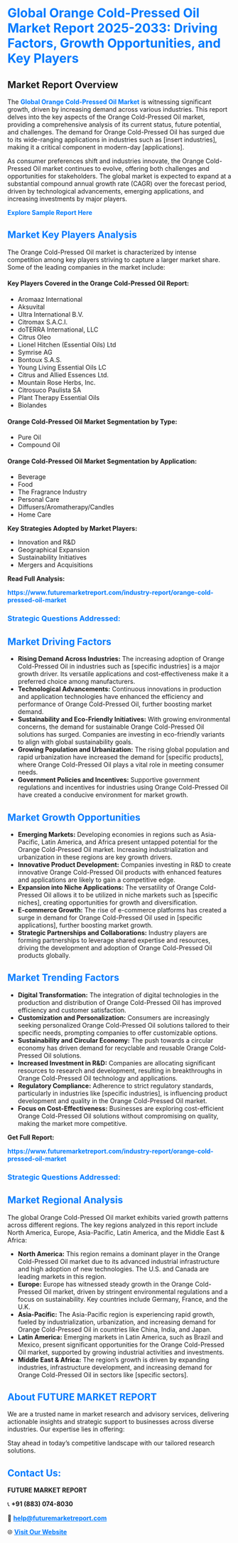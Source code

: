 <h1 style="color: #007BFF;">Global Orange Cold-Pressed Oil Market Report 2025-2033: Driving Factors, Growth Opportunities, and Key Players</h1>

<section id="overview">
<h2>Market Report Overview</h2>
<p>The <a href="https://www.futuremarketreport.com/industry-report/orange-cold-pressed-oil-market" style="color: #007BFF; text-decoration: none;"><strong>Global Orange Cold-Pressed Oil Market</strong></a> is witnessing significant growth, driven by increasing demand across various industries. This report delves into the key aspects of the Orange Cold-Pressed Oil market, providing a comprehensive analysis of its current status, future potential, and challenges. The demand for Orange Cold-Pressed Oil has surged due to its wide-ranging applications in industries such as [insert industries], making it a critical component in modern-day [applications].</p>
<p>As consumer preferences shift and industries innovate, the Orange Cold-Pressed Oil market continues to evolve, offering both challenges and opportunities for stakeholders. The global market is expected to expand at a substantial compound annual growth rate (CAGR) over the forecast period, driven by technological advancements, emerging applications, and increasing investments by major players.</p>
</section>

<section id="overview">
<p><a href="https://www.futuremarketreport.com/request-sample/reportId=110025" style="color: #007BFF; text-decoration: none;"><strong>Explore Sample Report Here</strong></a></p>
</section>

<section id="key-players">
<h2 style="color: #007BFF;">Market Key Players Analysis</h2>
<p>The Orange Cold-Pressed Oil market is characterized by intense competition among key players striving to capture a larger market share. Some of the leading companies in the market include:</p>
<h4>Key Players Covered in the Orange Cold-Pressed Oil Report:</h4>
<ul><li>Aromaaz International</li><li>Aksuvital</li><li>Ultra International B.V.</li><li>Citromax S.A.C.I.</li><li>doTERRA International, LLC</li><li>Citrus Oleo</li><li>Lionel Hitchen (Essential Oils) Ltd</li><li>Symrise AG</li><li>Bontoux S.A.S.</li><li>Young Living Essential Oils LC</li><li>Citrus and Allied Essences Ltd.</li><li>Mountain Rose Herbs, Inc.</li><li>Citrosuco Paulista SA</li><li>Plant Therapy Essential Oils</li><li>Biolandes</li></ul>
<h4>Orange Cold-Pressed Oil Market Segmentation by Type:</h4>
<ul><li>Pure Oil</li><li>Compound Oil</li></ul>

<h4>Orange Cold-Pressed Oil Market Segmentation by Application:</h4>
<ul><li>Beverage</li><li>Food</li><li>The Fragrance Industry</li><li>Personal Care</li><li>Diffusers/Aromatherapy/Candles</li><li>Home Care</li></ul>
<p><strong>Key Strategies Adopted by Market Players:</strong></p>
<ul>
<li>Innovation and R&D</li>
<li>Geographical Expansion</li>
<li>Sustainability Initiatives</li>
<li>Mergers and Acquisitions</li>
</ul>
</section>

<section>
<p><strong>Read Full Analysis: </strong></p><a href="https://www.futuremarketreport.com/industry-report/orange-cold-pressed-oil-market" style="color: #007BFF; text-decoration: none;"><strong>https://www.futuremarketreport.com/industry-report/orange-cold-pressed-oil-market</strong></a>
<h3 style="color: #007BFF;">Strategic Questions Addressed:</h3>
</section>

<section id="driving-factors">
<h2 style="color: #007BFF;">Market Driving Factors</h2>
<ul>
<li><strong>Rising Demand Across Industries:</strong> The increasing adoption of Orange Cold-Pressed Oil in industries such as [specific industries] is a major growth driver. Its versatile applications and cost-effectiveness make it a preferred choice among manufacturers.</li>
<li><strong>Technological Advancements:</strong> Continuous innovations in production and application technologies have enhanced the efficiency and performance of Orange Cold-Pressed Oil, further boosting market demand.</li>
<li><strong>Sustainability and Eco-Friendly Initiatives:</strong> With growing environmental concerns, the demand for sustainable Orange Cold-Pressed Oil solutions has surged. Companies are investing in eco-friendly variants to align with global sustainability goals.</li>
<li><strong>Growing Population and Urbanization:</strong> The rising global population and rapid urbanization have increased the demand for [specific products], where Orange Cold-Pressed Oil plays a vital role in meeting consumer needs.</li>
<li><strong>Government Policies and Incentives:</strong> Supportive government regulations and incentives for industries using Orange Cold-Pressed Oil have created a conducive environment for market growth.</li>
</ul>
</section>

<section id="growth-opportunities">
<h2 style="color: #007BFF;">Market Growth Opportunities</h2>
<ul>
<li><strong>Emerging Markets:</strong> Developing economies in regions such as Asia-Pacific, Latin America, and Africa present untapped potential for the Orange Cold-Pressed Oil market. Increasing industrialization and urbanization in these regions are key growth drivers.</li>
<li><strong>Innovative Product Development:</strong> Companies investing in R&D to create innovative Orange Cold-Pressed Oil products with enhanced features and applications are likely to gain a competitive edge.</li>
<li><strong>Expansion into Niche Applications:</strong> The versatility of Orange Cold-Pressed Oil allows it to be utilized in niche markets such as [specific niches], creating opportunities for growth and diversification.</li>
<li><strong>E-commerce Growth:</strong> The rise of e-commerce platforms has created a surge in demand for Orange Cold-Pressed Oil used in [specific applications], further boosting market growth.</li>
<li><strong>Strategic Partnerships and Collaborations:</strong> Industry players are forming partnerships to leverage shared expertise and resources, driving the development and adoption of Orange Cold-Pressed Oil products globally.</li>
</ul>
</section>

<section id="trending-factors">
<h2 style="color: #007BFF;">Market Trending Factors</h2>
<ul>
<li><strong>Digital Transformation:</strong> The integration of digital technologies in the production and distribution of Orange Cold-Pressed Oil has improved efficiency and customer satisfaction.</li>
<li><strong>Customization and Personalization:</strong> Consumers are increasingly seeking personalized Orange Cold-Pressed Oil solutions tailored to their specific needs, prompting companies to offer customizable options.</li>
<li><strong>Sustainability and Circular Economy:</strong> The push towards a circular economy has driven demand for recyclable and reusable Orange Cold-Pressed Oil solutions.</li>
<li><strong>Increased Investment in R&D:</strong> Companies are allocating significant resources to research and development, resulting in breakthroughs in Orange Cold-Pressed Oil technology and applications.</li>
<li><strong>Regulatory Compliance:</strong> Adherence to strict regulatory standards, particularly in industries like [specific industries], is influencing product development and quality in the Orange Cold-Pressed Oil market.</li>
<li><strong>Focus on Cost-Effectiveness:</strong> Businesses are exploring cost-efficient Orange Cold-Pressed Oil solutions without compromising on quality, making the market more competitive.</li>
</ul>
</section>

<section>
<p><strong>Get Full Report: </strong></p><a href="https://www.futuremarketreport.com/industry-report/orange-cold-pressed-oil-market" style="color: #007BFF; text-decoration: none;"><strong>https://www.futuremarketreport.com/industry-report/orange-cold-pressed-oil-market</strong></a>
<h3 style="color: #007BFF;">Strategic Questions Addressed:</h3>
</section>


<section id="regional-analysis">
<h2 style="color: #007BFF;">Market Regional Analysis</h2>
<p>The global Orange Cold-Pressed Oil market exhibits varied growth patterns across different regions. The key regions analyzed in this report include North America, Europe, Asia-Pacific, Latin America, and the Middle East & Africa:</p>
<ul>
<li><strong>North America:</strong> This region remains a dominant player in the Orange Cold-Pressed Oil market due to its advanced industrial infrastructure and high adoption of new technologies. The U.S. and Canada are leading markets in this region.</li>
<li><strong>Europe:</strong> Europe has witnessed steady growth in the Orange Cold-Pressed Oil market, driven by stringent environmental regulations and a focus on sustainability. Key countries include Germany, France, and the U.K.</li>
<li><strong>Asia-Pacific:</strong> The Asia-Pacific region is experiencing rapid growth, fueled by industrialization, urbanization, and increasing demand for Orange Cold-Pressed Oil in countries like China, India, and Japan.</li>
<li><strong>Latin America:</strong> Emerging markets in Latin America, such as Brazil and Mexico, present significant opportunities for the Orange Cold-Pressed Oil market, supported by growing industrial activities and investments.</li>
<li><strong>Middle East & Africa:</strong> The region’s growth is driven by expanding industries, infrastructure development, and increasing demand for Orange Cold-Pressed Oil in sectors like [specific sectors].</li>
</ul>
</section>

<footer>
<h2 style="color: #007BFF;">About FUTURE MARKET REPORT</h2>
<p>We are a trusted name in market research and advisory services, delivering actionable insights and strategic support to businesses across diverse industries. Our expertise lies in offering:</p>

<p>Stay ahead in today’s competitive landscape with our tailored research solutions.</p>

<h2 style="color: #007BFF;">Contact Us:</h2>
<p><strong>FUTURE MARKET REPORT</strong></p>
<p>📞 <strong>+91 (883) 074-8030</strong></p>
<p>📧 <strong><a href="mailto:help@futuremarketreport.com" style="color: #007BFF;">help@futuremarketreport.com</a></strong></p>
<p>🌐 <strong><a href="https://www.futuremarketreport.com/" style="color: #007BFF;">Visit Our Website</a></strong></p>
</footer>